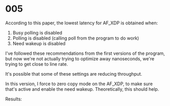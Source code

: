 # 005

According to this paper, the lowest latency for AF_XDP is obtained when:

1. Busy polling is disabled
2. Polling is disabled (calling poll from the program to do work)
3. Need wakeup is disabled

I've followed these recommendations from the first versions of the program, but now we're not actually trying to optimize away nanoseconds, we're trying to get close to line rate.

It's possible that some of these settings are reducing throughput.

In this version, I force to zero copy mode on the AF_XDP, to make sure that's active and enable the need wakeup. Theoretically, this should help.

Results:

```
```
